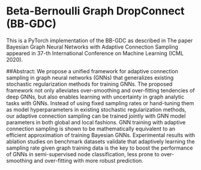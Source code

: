 # Beta-Bernoulli Graph DropConnect (BB-GDC)
This is a PyTorch implementation of the BB-GDC as described in The paper Bayesian Graph Neural Networks with Adaptive Connection Sampling appeared in 37-th International Conference on Machine Learning (ICML 2020).

##Abstract: 
We propose a unified framework for adaptive connection sampling in graph neural networks (GNNs) that generalizes existing stochastic regularization methods for training GNNs. The proposed framework not only alleviates over-smoothing and over-fitting tendencies of deep GNNs, but also enables learning with uncertainty in graph analytic tasks with GNNs. Instead of using fixed sampling rates or hand-tuning them as model hyperparameters in existing stochastic regularization methods, our adaptive connection sampling can be trained jointly with GNN model parameters in both global and local fashions. GNN training with adaptive connection sampling is shown to be mathematically equivalent to an efficient approximation of training Bayesian GNNs. Experimental results with ablation studies on benchmark datasets validate that adaptively learning the sampling rate given graph training data is the key to boost the performance of GNNs in semi-supervised node classification, less prone to over-smoothing and over-fitting with more robust prediction.
